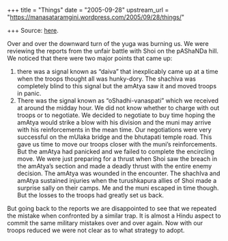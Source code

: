 +++
title = "Things"
date = "2005-09-28"
upstream_url = "https://manasataramgini.wordpress.com/2005/09/28/things/"

+++
Source: [here](https://manasataramgini.wordpress.com/2005/09/28/things/).

Over and over the downward turn of the yuga was burning us. We were reviewing the reports from the unfair battle with Shoi on the pAShaNDa hill. We noticed that there were two major points that came up: 

1) there was a signal known as “daiva” that inexplicably came up at a time when the troops thought all was hunky-dory. The shachiva was completely blind to this signal but the amAtya saw it and moved troops in panic. 
2) There was the signal known as “oShadhi-vanaspati” which we received at around the midday hour. We did not know whether to charge with out troops or to negotiate. We decided to negotiate to buy time hoping the amAtya would strike a blow with his division and the muni may arrive with his reinforcements in the mean time. Our negotiations were very successful on the mUlaka bridge and the bhutapati temple road. This gave us time to move our troops closer with the muni’s reinforcements. But the amAtya had panicked and we failed to complete the encircling move. We were just preparing for a thrust when Shoi saw the breach in the amAtya’s section and made a deadly thrust with the entire enemy decision. The amAtya was wounded in the encounter. The shachIva and amAtya sustained injuries when the turushkapura allies of Shoi made a surprise sally on their camps. Me and the muni escaped in time though. But the losses to the troops had greatly set us back.

But going back to the reports we are disappointed to see that we repeated the mistake when confronted by a similar trap. It is almost a Hindu aspect to commit the same military mistakes over and over again. Now with our troops reduced we were not clear as to what strategy to adopt.

